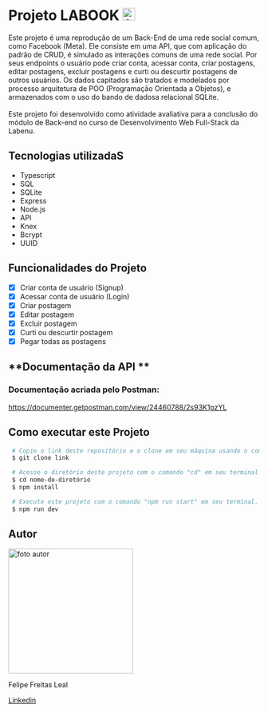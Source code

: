 # **Projeto LABOOK** <img style="height:25px" src="https://www.facebook.com/images/fb_icon_325x325.png" alt="facebook"/>

Este projeto é uma reprodução de um Back-End de uma rede social comum, como Facebook (Meta). Ele consiste em uma API, que 
com  aplicação do padrão de CRUD, é simulado as interações comuns de uma rede social. Por seus endpoints o usuário pode criar conta,
acessar conta, criar postagens, editar postagens, excluir postagens e curti ou descurtir postagens de outros usuários. Os dados capitados
são tratados e modelados por processo arquitetura de POO (Programação Orientada a Objetos), e armazenados com o uso do bando de dadosa relacional SQLite.  
\
Este projeto foi desenvolvido como atividade avaliativa para a conclusão do módulo de Back-end no curso de Desenvolvimento Web Full-Stack da Labenu. 

## **Tecnologias utilizadaS**

 - Typescript
 - SQL
 - SQLite
 - Express
 - Node.js
 - API 
 - Knex
 - Bcrypt
 - UUID

## **Funcionalidades do Projeto**
 - [x] Criar conta de usuário (Signup)
 - [x] Acessar conta de usuário (Login) 
 - [x] Criar postagem
 - [x] Editar postagem
 - [x] Excluir postagem
 - [x] Curti ou descurtir postagem
 - [x] Pegar todas as postagens

## **Documentação da API ** 

### Documentação acriada pelo Postman: ###
https://documenter.getpostman.com/view/24460788/2s93K1pzYL

## **Como executar este Projeto**

```bash
 # Copie o link deste repositório e o clone em seu máquina usando o comando "git clone" em seu terminal.
 $ git clone link

 # Acesse o diretório deste projeto com o comando "cd" em seu terminal e instale as dependências necessárias com o comando "npm install".
 $ cd nome-do-diretório
 $ npm install

 # Execute este projeto com o comando "npm run start" em seu terminal.
 $ npm run dev
```

 ## **Autor**

 <img style="height:250px" src="./pokedex-labenu/src/assets/1672792865158.jpg" alt="foto autor"/>

 Felipe Freitas Leal
 
 <a href="https://www.linkedin.com/in/felipe-freitas-leal/">Linkedin</a>
 
